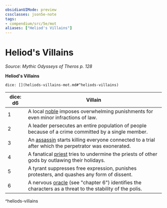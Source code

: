 ```yaml
---
obsidianUIMode: preview
cssclasses: json5e-note
tags:
- compendium/src/5e/mot
aliases: ["Heliod's Villains"]
---
```

# Heliod's Villains
*Source: Mythic Odysseys of Theros p. 128* 

**Heliod's Villains**

`dice: [](heliods-villains-mot.md#^heliods-villains)`

| dice: d6 | Villain |
|----------|---------|
| 1 | A local [noble](/Systems/5e/bestiary/humanoid/noble.md) imposes overwhelming punishments for even minor infractions of law. |
| 2 | A leader persecutes an entire population of people because of a crime committed by a single member. |
| 3 | An [assassin](/Systems/5e/bestiary/humanoid/assassin.md) starts killing everyone connected to a trial after which the perpetrator was exonerated. |
| 4 | A fanatical [priest](/Systems/5e/bestiary/humanoid/priest.md) tries to undermine the priests of other gods by outlawing their holidays. |
| 5 | A tyrant suppresses free expression, punishes protesters, and quashes any form of dissent. |
| 6 | A nervous [oracle](/Systems/5e/bestiary/humanoid/oracle-mot.md) (see "chapter 6") identifies the characters as a threat to the stability of the polis. |
^heliods-villains